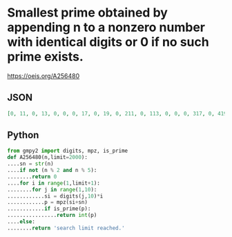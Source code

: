 # Smallest prime obtained by appending n to a nonzero number with identical digits or 0 if no such prime exists\.
https://oeis.org/A256480
## JSON
```JSON
[0, 11, 0, 13, 0, 0, 0, 17, 0, 19, 0, 211, 0, 113, 0, 0, 0, 317, 0, 419, 0, 421, 0, 223, 0, 0, 0, 127, 0, 229, 0, 131, 0, 233, 0, 0, 0, 137, 0, 139, 0, 241, 0, 443, 0, 0, 0, 347, 0, 149, 0, 151, 0, 353, 0, 0, 0, 157, 0, 359, 0, 461, 0, 163, 0, 0, 0, 167, 0, 269]
```
## Python
```Python
from gmpy2 import digits, mpz, is_prime
def A256480(n,limit=2000):
....sn = str(n)
....if not (n % 2 and n % 5):
........return 0
....for i in range(1,limit+1):
........for j in range(1,10):
............si = digits(j,10)*i
............p = mpz(si+sn)
............if is_prime(p):
................return int(p)
....else:
........return 'search limit reached.'
```
